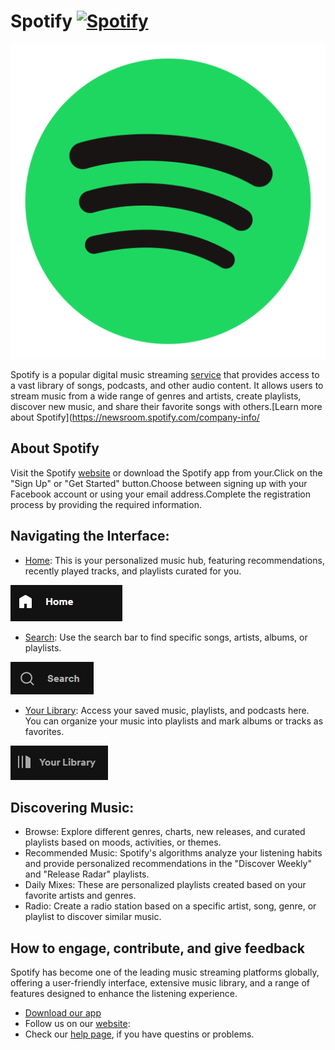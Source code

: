 Spotify [![Spotify](https://img.shields.io/badge/Spotify-darkgreen.svg)](https://open.spotify.com)
============

<p  align="center" ><img src =img/icon.png><p/>

Spotify is a popular digital music streaming [service](https://newsroom.spotify.com/stream-on-2023/) that provides access to a vast library of songs, podcasts, and other audio content. It allows users to stream music from a wide range of genres and artists, create playlists, discover new music, and share their favorite songs with others.[Learn more about Spotify](https://newsroom.spotify.com/company-info/
## About Spotify

Visit the Spotify [website](https://open.spotify.com) or download the Spotify app from your.Click on the "Sign Up" or "Get Started" button.Choose between signing up with your Facebook account or using your email address.Complete the registration process by providing the required information.

## Navigating the Interface:

* [Home](https://open.spotify.com):   This is your personalized music hub, featuring recommendations, recently played tracks, and playlists curated for you.
<div><img src =img/2.jpg></div>

* [Search](https://open.spotify.com/search): Use the search bar to find specific songs, artists, albums, or playlists.
 <div><img src =img/3.jpg></div>
 
* [Your Library](https://open.spotify.com): Access your saved music, playlists, and podcasts here. You can organize your music into playlists and mark albums or tracks as favorites.
<div><img src =img/4.jpg></div>

## Discovering Music:

- Browse: Explore different genres, charts, new releases, and curated playlists based on moods, activities, or themes.
- Recommended Music: Spotify's algorithms analyze your listening habits and provide personalized recommendations in the "Discover Weekly" and "Release Radar" playlists.
- Daily Mixes: These are personalized playlists created based on your favorite artists and genres.
- Radio: Create a radio station based on a specific artist, song, genre, or playlist to discover similar music.

## How to engage, contribute, and give feedback

Spotify has become one of the leading music streaming platforms globally, offering a user-friendly interface, extensive music library, and a range of features designed to enhance the listening experience.

* [Download our app](https://www.spotify.com/kg-en/download/windows/)
* Follow us on our [website](https://newsroom.spotify.com/company-info/):
* Check our  [help page](https://community.spotify.com/t5/Help/ct-p/Help), if you have questins or problems.
